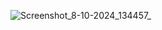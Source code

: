 ![Screenshot_8-10-2024_134457_](https://github.com/user-attachments/assets/e5321415-98c8-4698-bfd9-da920748bea8)
